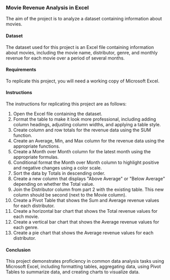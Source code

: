 ### Movie Revenue Analysis in Excel
The aim of the project is to analyze a dataset containing information about movies.

#### Dataset
The dataset used for this project is an Excel file containing information about movies, including the movie name, distributor, genre, and monthly revenue for each movie over a period of several months.

#### Requirements
To replicate this project, you will need a working copy of Microsoft Excel.

#### Instructions
The instructions for replicating this project are as follows:

1. Open the Excel file containing the dataset.
2. Format the table to make it look more professional, including adding column headings, adjusting column widths, and applying a table style.
3. Create column and row totals for the revenue data using the SUM function.
4. Create an Average, Min, and Max column for the revenue data using the appropriate functions.
5. Create a Month over Month column for the latest month using the appropriate formulas.
6. Conditional format the Month over Month column to highlight positive and negative changes using a color scale.
7. Sort the data by Totals in descending order.
8. Create a new column that displays "Above Average" or "Below Average" depending on whether the Total value.
9. Join the Distributor column from part 2 with the existing table. This new column should be second (next to the Movie column).
10. Create a Pivot Table that shows the Sum and Average revenue values for each distributor.
11. Create a horizontal bar chart that shows the Total revenue values for each movie.
12. Create a vertical bar chart that shows the Average revenue values for each genre.
13. Create a pie chart that shows the Average revenue values for each distributor.

#### Conclusion
This project demonstrates proficiency in common data analysis tasks using Microsoft Excel, including formatting tables, aggregating data, using Pivot Tables to summarize data, and creating charts to visualize data.
